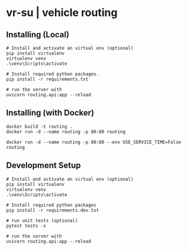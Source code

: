 # vr-su | vehicle routing

## Installing (Local)

```
# Install and activate an virtual env (optional)
pip install virtualenv
virtualenv venv
.\venv\Scripts\activate
```

```
# Install required python packages.
pip install -r requirements.txt

# run the server with
uvicorn routing.api:app --reload
```

## Installing (with Docker)

```
docker build -t routing .
docker run -d --name routing -p 80:80 routing

docker run -d --name routing -p 80:80 --env USE_SERVICE_TIME=False routing

```



## Development Setup

```
# Install and activate an virtual env (optional)
pip install virtualenv
virtualenv venv
.\venv\Scripts\activate
```

```
# Install required python packages
pip install -r requirements.dev.txt

# run unit tests (optional)
pytest tests -s

# run the server with
uvicorn routing.api:app --reload

```

## 
